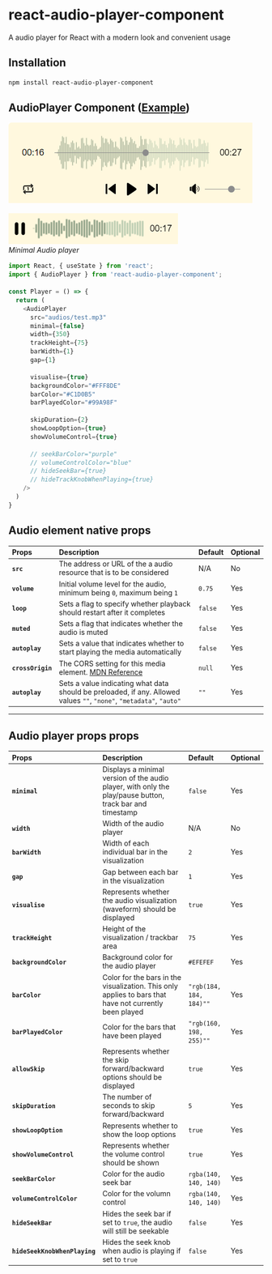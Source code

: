 # **react-audio-player-component**
A audio player for React with a modern look and convenient usage

## Installation
```sh
npm install react-audio-player-component
```

## **AudioPlayer** Component ([Example](https://stackblitz.com/edit/stackblitz-starters-t5nci5?file=src%2FApp.tsx))

![screenshot](./assets/AudioPlayer.png)
<br /><br />
![screenshot](./assets/AudioPlayerMinimal.png)
<br />
*Minimal Audio player*

```js
import React, { useState } from 'react';
import { AudioPlayer } from 'react-audio-player-component';

const Player = () => {
  return (
    <AudioPlayer 
      src="audios/test.mp3"
      minimal={false}
      width={350}
      trackHeight={75}
      barWidth={1}
      gap={1}

      visualise={true}
      backgroundColor="#FFF8DE"
      barColor="#C1D0B5"
      barPlayedColor="#99A98F"

      skipDuration={2}
      showLoopOption={true}
      showVolumeControl={true}

      // seekBarColor="purple"
      // volumeControlColor="blue"
      // hideSeekBar={true}
      // hideTrackKnobWhenPlaying={true}
    />
  )
}

```
## Audio element native props
| Props  | Description | Default | Optional |
| :------------ |:--------------- |:--------------- | :--------------- |
| **`src`**  | The address or URL of the a audio resource that is to be considered | N/A | No |
| **`volume`** | Initial volume level for the audio, minimum being `0`, maximum being `1` | `0.75` | Yes |
| **`loop`** | Sets a flag to specify whether playback should restart after it completes | `false` | Yes |
| **`muted`** | Sets a flag that indicates whether the audio is muted | `false` | Yes |
| **`autoplay`** | Sets a value that indicates whether to start playing the media automatically | `false` | Yes |
| **`crossOrigin`** | The CORS setting for this media element. [MDN Reference](https://developer.mozilla.org/en-US/docs/Web/API/HTMLMediaElement/crossOrigin) | `null` | Yes |
| **`autoplay`** | Sets a value indicating what data should be preloaded, if any. Allowed values `""`, `"none"`, `"metadata"`, `"auto"` | `""` | Yes |
---
## Audio player props props
| Props  | Description | Default | Optional |
| :------------ |:--------------- |:--------------- | :--------------- |
| **`minimal`** | Displays a minimal version of the audio player, with only the play/pause button, track bar and timestamp | `false` | Yes |
| **`width`** | Width of the audio player | N/A | No |
| **`barWidth`** | Width of each individual bar in the visualization | `2` | Yes |     
| **`gap`** |  Gap between each bar in the visualization | `1` | Yes |
| **`visualise`** |  Represents whether the audio visualization (waveform) should be displayed | `true` | Yes |
| **`trackHeight`** |  Height of the visualization / trackbar area | `75` | Yes |
| **`backgroundColor`** |  Background color for the audio player | `#EFEFEF` | Yes |
| **`barColor`** |  Color for the bars in the visualization. This only applies to bars that have not currently been played | `"rgb(184, 184, 184)""` | Yes |
| **`barPlayedColor`** |  Color for the bars that have been played | `"rgb(160, 198, 255)""` | Yes |
| **`allowSkip`** |  Represents whether the skip forward/backward options should be displayed | `true` | Yes |
| **`skipDuration`** |  The number of seconds to skip forward/backward | `5` | Yes |
| **`showLoopOption`** |  Represents whether to show the loop options | `true` | Yes |
| **`showVolumeControl`** |  Represents whether the volume control should be shown | `true` | Yes |
| **`seekBarColor`** |  Color for the audio seek bar | `rgba(140, 140, 140)` | Yes |
| **`volumeControlColor`** |  Color for the volumn control | `rgba(140, 140, 140)` | Yes |
| **`hideSeekBar`** |  Hides the seek bar if set to `true`, the audio will still be seekable | `false` | Yes |
| **`hideSeekKnobWhenPlaying`** |  Hides the seek knob when audio is playing if set to `true` | `false` | Yes |
